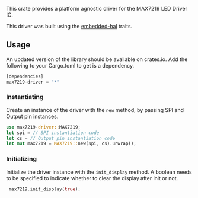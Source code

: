 This crate provides a platform agnostic driver for the MAX7219 LED Driver IC.

This driver was built using the [embedded-hal](https://docs.rs/embedded-hal/0.2.7/embedded_hal/) traits.

## Usage

An updated version of the library should be available on crates.io. Add the following to your Cargo.toml to get is a dependency.
```rust
[dependencies]
max7219-driver = "*"
```

### Instantiating

Create an instance of the driver with the `new` method, by passing SPI and Output pin instances.

```rust
use max7219-driver::MAX7219;
let spi = // SPI instantiation code
let cs = // Output pin instantiation code
let mut max7219 = MAX7219::new(spi, cs).unwrap();
```

### Initializing

Initialize the driver instance with the `init_display` method. A boolean needs to be specified to indicate whether to clear the display after init or not.

```rust
 max7219.init_display(true);
```
